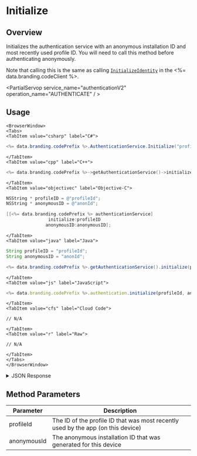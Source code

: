 # Initialize
## Overview
Initializes the authentication service with an anonymous installation ID and most recently used profile ID.
You will need to call this method before authenticating anonymously.

Note that calling this is the same as calling [<code>InitializeIdentity</code>](/api/capi/client/initializeidentity) in the <%= data.branding.codeClient %>.

<PartialServop service_name="authenticationV2" operation_name="AUTHENTICATE" / >

## Usage

```mdx-code-block
<BrowserWindow>
<Tabs>
<TabItem value="csharp" label="C#">
```

```csharp
<%= data.branding.codePrefix %>.AuthenticationService.Initialize("profileId", "anonId");
```

```mdx-code-block
</TabItem>
<TabItem value="cpp" label="C++">
```

```cpp
<%= data.branding.codePrefix %>->getAuthenticationService()->initialize("profileId", "anonId");
```

```mdx-code-block
</TabItem>
<TabItem value="objectivec" label="Objective-C">
```

```objectivec
NSString * profileID = @"profileId";
NSString * anonymousID = @"anonId";

[[<%= data.branding.codePrefix %> authenticationService]
	        	initialize:profileID
	 	       anonymousID:anonymousID];
```

```mdx-code-block
</TabItem>
<TabItem value="java" label="Java">
```

```java
String profileID = "profileId";
String anonymousID = "anonId";

<%= data.branding.codePrefix %>.getAuthenticationService().initialize(profileId, anonymousId);
```

```mdx-code-block
</TabItem>
<TabItem value="js" label="JavaScript">
```

```javascript
<%= data.branding.codePrefix %>.authentication.initialize(profileId, anonymousId);
```

```mdx-code-block
</TabItem>
<TabItem value="cfs" label="Cloud Code">
```

```cfscript
// N/A
```

```mdx-code-block
</TabItem>
<TabItem value="r" label="Raw">
```

```cfscript
// N/A
```

```mdx-code-block
</TabItem>
</Tabs>
</BrowserWindow>
```

<details>
<summary>JSON Response</summary>

```cfscript
// N/A
```
</details>

## Method Parameters
Parameter | Description
--------- | -----------
profileId | The ID of the profile ID that was most recently used by the app (on this device)
anonymousId | The anonymous installation ID that was generated for this device


